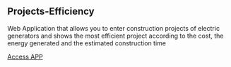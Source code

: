 <h2>Projects-Efficiency</h2>
<p>Web Application that allows you to enter construction projects of electric generators and shows the most efficient project according to the cost, the energy generated and the estimated construction time</p>

<a href="https://amhernandez5508.github.io/Projects-Efficiency/">Access APP</a>
